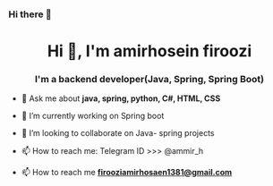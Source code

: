 ### Hi there 👋
<h1 align="center">Hi 👋, I'm amirhosein firoozi</h1>
<h3 align="center">I'm a backend developer(Java, Spring, Spring Boot)</h3>

<!--
**YazdocApp/YazdocApp** is a ✨ _special_ ✨ repository because its `README.md` (this file) appears on your GitHub profile.
- 👨‍💻 My Portfolio 

Here are some ideas to get you started:-->
- 💬 Ask me about **java, spring, python, C#, HTML, CSS**

- 🔭 I’m currently working on Spring boot
- 👯 I’m looking to collaborate on Java- spring projects
- 📫 How to reach me: Telegram ID >>> @ammir_h

- 📫 How to reach me **firooziamirhosaen1381@gmail.com**



